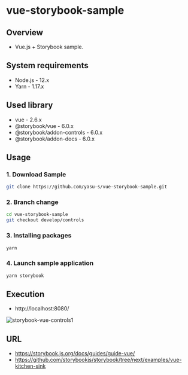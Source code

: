 # vue-storybook-sample

## Overview

- Vue.js + Storybook sample.

## System requirements

- Node.js - 12.x
- Yarn - 1.17.x

## Used library

- vue - 2.6.x
- @storybook/vue - 6.0.x
- @storybook/addon-controls - 6.0.x
- @storybook/addon-docs - 6.0.x

## Usage

### 1. Download Sample

```bash
git clone https://github.com/yasu-s/vue-storybook-sample.git
```

### 2. Branch change

```bash
cd vue-storybook-sample
git checkout develop/controls
```

### 3.  Installing packages

```bash
yarn
```

### 4. Launch sample application

```bash
yarn storybook
```

## Execution 

- http://localhost:8080/

![storybook-vue-controls1](https://user-images.githubusercontent.com/2668146/84210279-3fa87180-aaf3-11ea-9ac4-d824aa4a39c0.gif)

## URL

- https://storybook.js.org/docs/guides/guide-vue/
- https://github.com/storybookjs/storybook/tree/next/examples/vue-kitchen-sink
